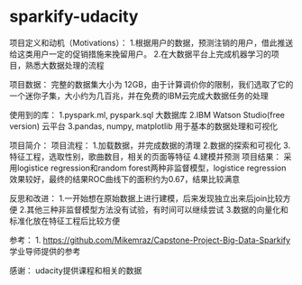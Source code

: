 # sparkify-udacity


项目定义和动机（Motivations）：
    1.根据用户的数据，预测注销的用户，借此推送给这类用户一定的促销措施来挽留用户。
    2.在大数据平台上完成机器学习的项目，熟悉大数据处理的流程
 

项目数据：
    完整的数据集大小为 12GB，由于计算调价你的限制，我们选取了它的一个迷你子集，大小约为几百兆，并在免费的IBM云完成大数据任务的处理


使用到的库：
    1.pyspark.ml, pyspark.sql 大数据库
    2.IBM Watson Studio(free version) 云平台
    3.pandas, numpy, matplotlib 用于基本的数据处理和可视化


项目简介：
    项目流程：
        1.加载数据，并完成数据的清理
        2.数据的探索和可视化
        3.特征工程，选取性别，歌曲数目，相关的页面等特征
        4.建模并预测
    项目结果：
        采用logistice regression和random forest两种非监督模型，logistice regression效果较好，最终的结果ROC曲线下的面积约为0.67，结果比较满意


反思和改进：
    1.一开始想在原始数据上进行建模，后来发现独立出来后join比较方便
    2.其他三种非监督模型方法没有试验，有时间可以继续尝试
    3.数据的向量化和标准化放在特征工程后比较方便
  
参考：
    1. https://github.com/Mikemraz/Capstone-Project-Big-Data-Sparkify 学业导师提供的参考

感谢：
    udacity提供课程和相关的数据
